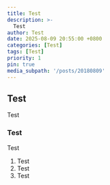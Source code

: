 ```yaml
---
title: Test
description: >-
  Test
author: Test
date: 2025-08-09 20:55:00 +0800
categories: [Test]
tags: [Test]
priority: 1
pin: true
media_subpath: '/posts/20180809'
---
```


## Test

Test

### Test

Test

1. Test
2. Test
3. Test

